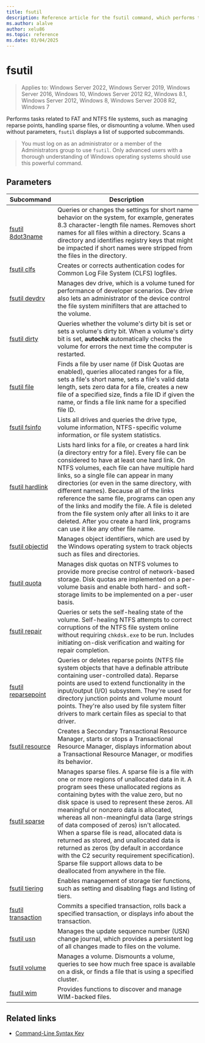 ```yaml
---
title: fsutil
description: Reference article for the fsutil command, which performs tasks that are related to file allocation table (FAT) and NTFS file systems.
ms.author: alalve
author: xelu86
ms.topic: reference
ms.date: 03/04/2025
---
```



# fsutil

> Applies to: Windows Server 2022, Windows Server 2019, Windows Server 2016, Windows 10, Windows Server 2012 R2, Windows 8.1, Windows Server 2012, Windows 8, Windows Server 2008 R2, Windows 7

Performs tasks related to FAT and NTFS file systems, such as managing reparse points, handling sparse files, or dismounting a volume. When used without parameters, `fsutil` displays a list of supported subcommands.

> You must log on as an administrator or a member of the Administrators group to use `fsutil`. Only advanced users with a thorough understanding of Windows operating systems should use this powerful command.

## Parameters

| Subcommand | Description |
| ---------- | ----------- |
| [fsutil 8dot3name](fsutil-8dot3name.md) | Queries or changes the settings for short name behavior on the system, for example, generates 8.3 character-length file names. Removes short names for all files within a directory. Scans a directory and identifies registry keys that might be impacted if short names were stripped from the files in the directory. |
| [fsutil clfs](fsutil-clfs.md) | Creates or corrects authentication codes for Common Log File System (CLFS) logfiles. |
| [fsutil devdrv](fsutil-devdrv.md) | Manages dev drive, which is a volume tuned for performance of developer scenarios. Dev drive also lets an administrator of the device control the file system minifilters that are attached to the volume. |
| [fsutil dirty](fsutil-dirty.md) | Queries whether the volume's dirty bit is set or sets a volume's dirty bit. When a volume's dirty bit is set, **autochk** automatically checks the volume for errors the next time the computer is restarted. |
| [fsutil file](fsutil-file.md) | Finds a file by user name (if Disk Quotas are enabled), queries allocated ranges for a file, sets a file's short name, sets a file's valid data length, sets zero data for a file, creates a new file of a specified size, finds a file ID if given the name, or finds a file link name for a specified file ID. |
| [fsutil fsinfo](fsutil-fsinfo.md) | Lists all drives and queries the drive type, volume information, NTFS-specific volume information, or file system statistics. |
| [fsutil hardlink](fsutil-hardlink.md) | Lists hard links for a file, or creates a hard link (a directory entry for a file). Every file can be considered to have at least one hard link. On NTFS volumes, each file can have multiple hard links, so a single file can appear in many directories (or even in the same directory, with different names). Because all of the links reference the same file, programs can open any of the links and modify the file. A file is deleted from the file system only after all links to it are deleted. After you create a hard link, programs can use it like any other file name. |
| [fsutil objectid](fsutil-objectid.md) | Manages object identifiers, which are used by the Windows operating system to track objects such as files and directories. |
| [fsutil quota](fsutil-quota.md) | Manages disk quotas on NTFS volumes to provide more precise control of network-based storage. Disk quotas are implemented on a per-volume basis and enable both hard- and soft-storage limits to be implemented on a per-user basis. |
| [fsutil repair](fsutil-repair.md) | Queries or sets the self-healing state of the volume. Self-healing NTFS attempts to correct corruptions of the NTFS file system online without requiring `chkdsk.exe` to be run. Includes initiating on-disk verification and waiting for repair completion. |
| [fsutil reparsepoint](fsutil-reparsepoint.md) | Queries or deletes reparse points (NTFS file system objects that have a definable attribute containing user-controlled data). Reparse points are used to extend functionality in the input/output (I/O) subsystem. They're used for directory junction points and volume mount points. They're also used by file system filter drivers to mark certain files as special to that driver. |
| [fsutil resource](fsutil-resource.md) | Creates a Secondary Transactional Resource Manager, starts or stops a Transactional Resource Manager, displays information about a Transactional Resource Manager, or modifies its behavior. |
| [fsutil sparse](fsutil-sparse.md) | Manages sparse files. A sparse file is a file with one or more regions of unallocated data in it. A program sees these unallocated regions as containing bytes with the value zero, but no disk space is used to represent these zeros. All meaningful or nonzero data is allocated, whereas all non-meaningful data (large strings of data composed of zeros) isn't allocated. When a sparse file is read, allocated data is returned as stored, and unallocated data is returned as zeros (by default in accordance with the C2 security requirement specification). Sparse file support allows data to be deallocated from anywhere in the file. |
| [fsutil tiering](fsutil-tiering.md) | Enables management of storage tier functions, such as setting and disabling flags and listing of tiers. |
| [fsutil transaction](fsutil-transaction.md)   | Commits a specified transaction, rolls back a specified transaction, or displays info about the transaction. |
| [fsutil usn](fsutil-usn.md) | Manages the update sequence number (USN) change journal, which provides a persistent log of all changes made to files on the volume. |
| [fsutil volume](fsutil-volume.md) | Manages a volume. Dismounts a volume, queries to see how much free space is available on a disk, or finds a file that is using a specified cluster. |
| [fsutil wim](fsutil-wim.md) | Provides functions to discover and manage WIM-backed files. |

## Related links

- [Command-Line Syntax Key](command-line-syntax-key.md)
